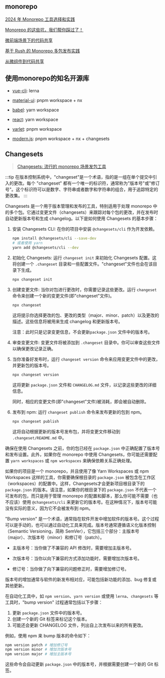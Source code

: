
## monorepo
[2024 年 Monorepo 工具选择和实践](https://mp.weixin.qq.com/s/FIPYVsw7OQYNIyqFbKHNYw)

[Monorepo 的这些坑，我们帮你踩过了！](https://mp.weixin.qq.com/s/PIdmJ2cHmq9QBj6MBJ9ygQ)

[微前端场景下的代码共享](https://mp.weixin.qq.com/s/XE0kJ38P_jIHr8lhlvQWmA)

[基于 Rush 的 Monorepo 多包发布实践](https://mp.weixin.qq.com/s/CLkxXY1zRkMr78NFvjyemQ)

[从微组件到代码共享](https://mp.weixin.qq.com/s/29nIdcijMLBKjrqdMch3zA)

## 使用monorepo的知名开源库
- [vue-cli](https://github.com/vuejs/vue-cli): lerna

- [material-ui](https://github.com/mui/material-ui/tree/next): pnpm workspace + nx

- [babel](https://github.com/babel/babel): yarn workspace
- [react](https://github.com/facebook/react): yarn workspace

- [varlet](https://github.com/varletjs/varlet): pnpm workspace

- [modern.js](https://github.com/web-infra-dev/modern.js): pnpm workspace + nx + changesets

## Changesets
> [Changesets: 流行的 monorepo 场景发包工具](https://zhuanlan.zhihu.com/p/427588430)

:::tip
在版本控制系统中，"changeset"是一个术语，指的是一组在单个提交中引入的更改。每个 "changeset" 都有一个唯一的标识符，通常称为"版本号"或"修订号"。这个标识符可以是数字、字符串或者数字和字符串的组合，用于追踪特定的更改集。
:::

Changesets 是一个用于版本管理和发布的工具，特别适用于处理 monorepo 中的多个包。它通过变更文件（changesets）来跟踪对每个包的更改，并在发布时自动更新版本号和生成 changelog。以下是如何使用 Changesets 的基本步骤：
1. 安装 Changesets CLI: 在你的项目中安装 `@changesets/cli` 作为开发依赖。
   ```bash
   npm install @changesets/cli --save-dev
   # 或者使用 yarn
   yarn add @changesets/cli --dev
   ```

2. 初始化 Changesets: 运行 `changeset init` 来初始化 Changesets 配置。这将创建一个 `.changeset` 目录和一些配置文件。"changeset"文件也会在该目录下生成。
   ```bash
   npx changeset init
   ```

3. 创建变更文件: 当你对包进行更改时，你需要记录这些更改。运行 `changeset` 命令来创建一个新的变更文件(即"changeset"文件)。
   ```bash
   npx changeset
   ```
   这将提示你选择更改的包、更改的类型（major、minor、patch）以及更改的描述。这些信息将被用来生成 changelog 和更新版本号。

   注意：此时只是记录变更信息，不会更新`package.json` 文件中的版本号。

4. 审查变更文件: 变更文件将被添加到 `.changeset` 目录中。你可以审查这些文件以确保更改记录正确。

5. 当你准备好发布时，运行 `changeset version` 命令来应用变更文件中的更改，并更新包的版本号。
   ```bash
   npx changeset version
   ```
   这将更新 `package.json` 文件和 `CHANGELOG.md` 文件，以记录这些更改的详细信息。
   
   同时，相应的变更文件(即"changeset"文件)被消耗，即会被自动删除。

6. 发布到 npm: 运行 `changeset publish` 命令来发布更新的包到 npm。
   ```bash
   npx changeset publish
   ```
   这将自动根据更新的版本号发布包，并将变更文件移动到 `.changeset/README.md` 中。

确保在使用 Changesets 之前，你的包已经在 `package.json` 中正确配置了版本号和发布设置。此外，如果你在 monorepo 中使用 Changesets，你可能还需要配置 `yarn workspaces` 或 `npm workspaces` 来确保依赖关系正确处理。

如果你的项目是一个 monorepo，并且使用了像 Yarn Workspaces 或 npm Workspaces 这样的工具，你需要确保根目录的 `package.json` 被包含在工作区（workspaces）的配置中。这样，Changesets才会更新项目根目录下的 `package.json` 的版本。请注意，如果你的根目录下的 `package.json` 不代表一个可发布的包，而只是用于管理 monorepo 的配置和脚本，那么你可能不需要（也不应该）使用 `@changesets/cli` 来更新它的版本号。在这种情况下，版本号可能没有实际的意义，因为它不会被发布到 npm。

"Bump version" 是一个术语，通常指在软件开发中增加软件的版本号。这个过程可以是手动的，也可以通过自动化工具来完成。版本号通常遵循语义化版本控制（Semantic Versioning，简称 SemVer），它包括三个部分：主版本号（major）、次版本号（minor）和修订号（patch）。
- 主版本号：当你做了不兼容的 API 修改时，需要增加主版本号。

- 次版本号：当你以向下兼容的方式添加功能时，需要增加次版本号。

- 修订号：当你做了向下兼容的问题修正时，需要增加修订号。

版本号的增加通常与软件的新发布相对应，可能包括新功能的添加、bug 修复或其他更新。

在自动化工具中，如 `npm version`、`yarn version` 或使用 `lerna`、`changesets` 等工具时，"bump version" 过程通常包括以下步骤：
1. 更新 `package.json` 文件中的版本号。
2. 创建一个新的 Git 标签来标记这个版本。
3. 可能还会更新 CHANGELOG 文件，列出自上次发布以来的所有更改。

例如，使用 npm 来 bump 版本的命令如下：
```bash
npm version patch # 增加修订号
npm version minor # 增加次版本号
npm version major # 增加主版本号
```
这些命令会自动更新 `package.json` 中的版本号，并根据需要创建一个新的 Git 标签。